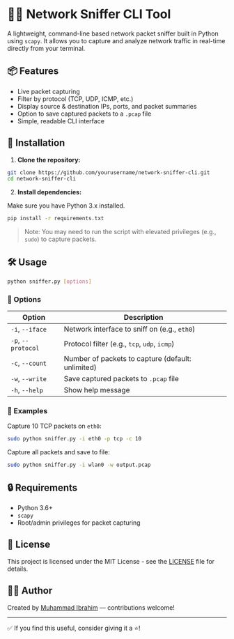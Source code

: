 
# 🕵️‍♂️ Network Sniffer CLI Tool

A lightweight, command-line based network packet sniffer built in Python using `scapy`. It allows you to capture and analyze network traffic in real-time directly from your terminal.

## 📦 Features

- Live packet capturing
- Filter by protocol (TCP, UDP, ICMP, etc.)
- Display source & destination IPs, ports, and packet summaries
- Option to save captured packets to a `.pcap` file
- Simple, readable CLI interface

## 🚀 Installation

1. **Clone the repository:**

```bash
git clone https://github.com/yourusername/network-sniffer-cli.git
cd network-sniffer-cli
````

2. **Install dependencies:**

Make sure you have Python 3.x installed.

```bash
pip install -r requirements.txt
```

> Note: You may need to run the script with elevated privileges (e.g., `sudo`) to capture packets.

## 🛠️ Usage

```bash
python sniffer.py [options]
```

### 📘 Options

| Option             | Description                                       |
| ------------------ | ------------------------------------------------- |
| `-i`, `--iface`    | Network interface to sniff on (e.g., `eth0`)      |
| `-p`, `--protocol` | Protocol filter (e.g., `tcp`, `udp`, `icmp`)      |
| `-c`, `--count`    | Number of packets to capture (default: unlimited) |
| `-w`, `--write`    | Save captured packets to `.pcap` file             |
| `-h`, `--help`     | Show help message                                 |

### 📎 Examples

Capture 10 TCP packets on `eth0`:

```bash
sudo python sniffer.py -i eth0 -p tcp -c 10
```

Capture all packets and save to file:

```bash
sudo python sniffer.py -i wlan0 -w output.pcap
```

## 🔒 Requirements

* Python 3.6+
* `scapy`
* Root/admin privileges for packet capturing

## 📄 License

This project is licensed under the MIT License - see the [LICENSE](LICENSE) file for details.

## 👨‍💻 Author

Created by [Muhammad Ibrahim](https://github.com/muhammadibrahim) — contributions welcome!

---

✅ If you find this useful, consider giving it a ⭐️!


